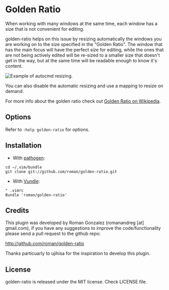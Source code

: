 # Golden Ratio

When working with many windows at the same time, each window has a size that is
not convenient for editing.

golden-ratio helps on this issue by resizing automatically the windows you are
working on to the size specified in the "Golden Ratio". The window that has the
main focus will have the perfect size for editing, while the ones that are not
being actively edited will be re-sized to a smaller size that doesn't get in
the way, but at the same time will be readable enough to know it's content.

![Example of autocmd resizing.](https://camo.githubusercontent.com/55aac943a3c4a0f24c7095ab83c7383c542ef7b1/687474703a2f2f692e696d6775722e636f6d2f456352465739642e676966)

You can also disable the automatic resizing and use a mapping to resize on
demand.

For more info about the golden ratio check out [Golden Ratio on Wikipedia](http://en.wikipedia.org/wiki/Golden_ratio).

## Options

Refer to `:help golden-ratio` for options.

## Installation

- With [pathogen](https://github.com/tpope/vim-pathogen):

```
cd ~/.vim/bundle 
git clone git://github.com/roman/golden-ratio.git
```

- With [Vundle](https://github.com/gmarik/vundle):

```
" .vimrc
Bundle 'roman/golden-ratio'
```

## Credits

This plugin was developed by Roman Gonzalez (romanandreg [at] gmail.com), if
you have any suggestions to improve the code/functionality please send a pull
request to the github repo:

http://github.com/roman/golden-ratio

Thanks particuarly to ujihisa for the inspiration to develop this plugin.

## License

golden-ratio is released under the MIT license. Check LICENSE file.
